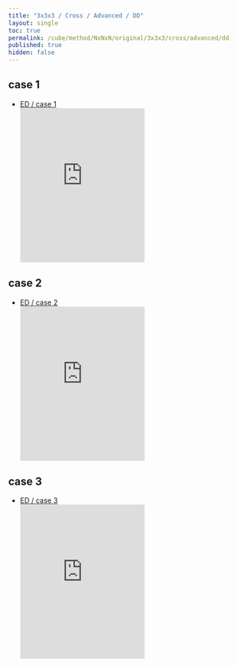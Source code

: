 ```yaml
---
title: "3x3x3 / Cross / Advanced / DD"
layout: single
toc: true
permalink: /cube/method/NxNxN/original/3x3x3/cross/advanced/dd
published: true
hidden: false
---
```


<head>
  <base target="_blank">
  <style>
    .iframe-wrapper {
      overflow    : hidden;
    }
    iframe {
      width       : 250px;
      height      : 330px;
      margin-top  : -20px;
      border      : none;
    }
  </style>
</head>



## case 1

- [ED / case 1](/cube/method/NxNxN/original/3x3x3/cross/advanced/ed#case-1)
  <div class="iframe-wrapper">
    <iframe
      scrolling="no"
      src="https://ruwix.com/widget/3d/?alg=R&colored=U%20FD%20RD&setupmoves=F'%20R'%20D'%20R'%20U%20F%20R'%20F'%20R&hover=9&speed=500&flags=canvas"
    ></iframe>
  </div>



## case 2

- [ED / case 2](/cube/method/NxNxN/original/3x3x3/cross/advanced/ed#case-2)
  <div class="iframe-wrapper">
    <iframe
      scrolling="no"
      src="https://ruwix.com/widget/3d/?alg=R&colored=U%20FD%20BD&setupmoves=F'%20R%20U%20F2%20B%20R%20R&hover=9&speed=500&flags=canvas"
    ></iframe>
  </div>



## case 3

- [ED / case 3](/cube/method/NxNxN/original/3x3x3/cross/advanced/ed#case-3)
  <div class="iframe-wrapper">
    <iframe
      scrolling="no"
      src="https://ruwix.com/widget/3d/?alg=R&colored=U%20FD%20LD&setupmoves=L%20B'%20F'%20R'%20B2%20D'%20R&hover=9&speed=500&flags=canvas"
    ></iframe>
  </div>
